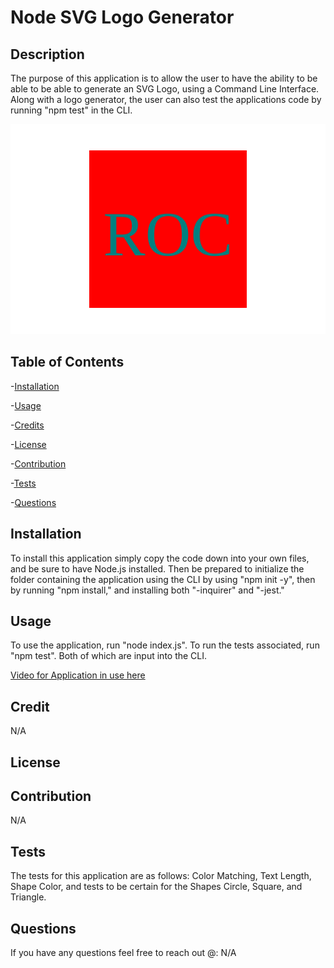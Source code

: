 # Node SVG Logo Generator

  ## Description

  The purpose of this application is to allow the user to have the ability to be able to be able to generate an SVG Logo, using a Command Line Interface. Along with a logo generator, the user can also test the applications code by running "npm test" in the CLI.

  ![Alt text](dist/logo.svg)

  ## Table of Contents

  -[Installation](#installation)

  -[Usage](#usage)

  -[Credits](#credits)

  -[License](#license)

  -[Contribution](#contribution)

  -[Tests](#tests)

  -[Questions](#questions)

  ## Installation

  To install this application simply copy the code down into your own files, and be sure to have Node.js installed. Then be prepared to initialize the folder containing the application using the CLI by using "npm init -y", then by running "npm install," and installing both "-inquirer" and "-jest."

  ## Usage

  To use the application, run "node index.js". To run the tests associated, run "npm test". Both of which are input into the CLI.

  [Video for Application in use here](https://watch.screencastify.com/v/XvauS3uR0jV8h4gwzIG4)


  ## Credit

  N/A

  ## License

  

  
  

  

  ## Contribution

  N/A

  ## Tests

  The tests for this application are as follows: Color Matching, Text Length, Shape Color, and tests to be certain for the Shapes Circle, Square, and Triangle.

  ## Questions

  If you have any questions feel free to reach out @: N/A

